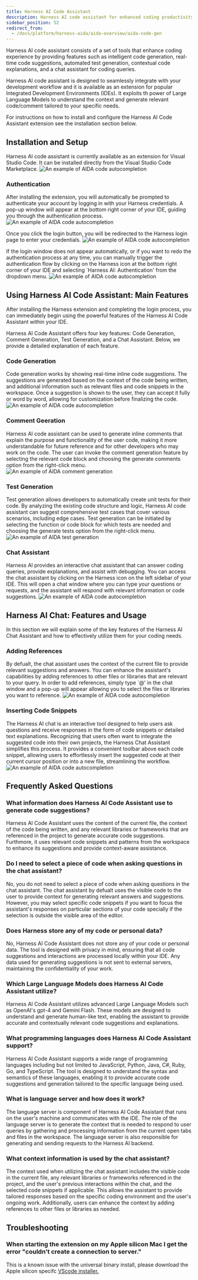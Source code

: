 ```yaml
---
title: Harness AI Code Assistant
description: Harness AI code assistant for enhanced coding productivity.
sidebar_position: 52
redirect_from:
  - /docs/platform/harness-aida/aida-overview/aida-code-gen
---
```


Harness AI code assistant consists of a set of tools that enhance coding experience by providing features such as intelligent code generation, real-time code suggestions, automated test generation, contextual code explanations, and a chat assistant for coding queries.

Harness AI code assistant is designed to seamlessly integrate with your development workflow and it is available as an extension for popular Integrated Development Environments (IDEs). It exploits th power of Large Language Models to understand the context and generate relevant code/comment
tailored to your specific needs.

For instructions on how to install and configure the Harness AI Code Assistant extension see the installation section below.

## Installation and Setup
Harness AI code assistant is currently available as an extension for Visual Studio Code. It can be installed directly from the Visual Studio Code Marketplace.
![An example of AIDA code autocompletion](./static/install.png)

<!-- ### Configuration
![An example of AIDA code autocompletion](./static/config.png) -->

### Authentication
After installing the extension, you will automatically be prompted to authenticate your account by logging in with your Harness credentials. A pop-up window will appear at the bottom right corner of your IDE, guiding you through the authentication process.
![An example of AIDA code autocompletion](./static/auth-popup.png)

Once you click the login button, you will be redirected to the Harness login page to enter your credentials.
![An example of AIDA code autocompletion](./static/login.png)

If the login window does not appear automatically, or if you want to redo 
the authentication process at any time, you can manually trigger the authentication flow by clicking on the Harness icon at the bottom right corner of your IDE and selecting `Harness AI: Authentication' from the dropdown menu.
![An example of AIDA code autocompletion](./static/auth.png)

## Using Harness AI Code Assistant: Main Features 
After installing the Harness extension and completing the login process, you can immediately begin using the powerful features of the Harness AI Code Assistant within your IDE.

Harness AI Code Assistant offers four key features: Code Generation, Comment Generation, Test Generation, and a Chat Assistant. Below, we provide a detailed explanation of each feature.

### Code Generation
Code generation works by showing real-time inline code suggestions. The suggestions are generated based on the context of the code being written, and additional information such as relevant files and code snippets in the workspace.
Once a suggestion is shown to the user, they can accept it fully or word by word, allowing for customization before finalizing the code.
![An example of AIDA code autocompletion](./static/code_gen.gif)

### Comment Geeration
Harness AI code assistant can be used to generate inline comments that explain the purpose and functionality of the user code, making it more understandable for future reference and for other developers who may work on the code. The user can invoke the comment generation feature by selecting the relevant code block and choosing the generate comments option from the right-click menu.
![An example of AIDA comment generation](./static/comment_gen.gif)

### Test Generation
Test generation allows developers to automatically create unit tests for their code. By analyzing the existing code structure and logic, Harness AI code assistant can suggest comprehensive test cases that cover various scenarios, including edge cases. Test generation can be initiated by selecting the function or code block for which tests are needed and choosing the generate tests option from the right-click menu.
![An example of AIDA test generation](./static/test_gen.gif)


### Chat Assistant 
Harness AI provides an interactive chat assistant that can answer coding queries, provide explanations, and assist with debugging. You can access the chat assistant by clicking on the Harness icon on the left sidebar of your IDE. This will open a chat window where you can type your questions or requests, and the assistant will respond with relevant information or code suggestions.
![An example of AIDA code autocompletion](./static/chat1-julia.gif)


## Harness AI Chat: Features and Usage
In this section we will explain some of the key features of the Harness AI Chat Assistant and how to effectively utilize them for your coding needs.

### Adding References
By defualt, the chat assistant uses the context of the current file to provide relevant suggestions and answers. You can enhance the assistant's capabilities by adding references to other files or libraries that are relevant to your query. In order to add references, simply type `@' in the chat window and a pop-up will appear allowing you to select the files or libraries you want to reference.
![An example of AIDA code autocompletion](./static/file-tag.png)

### Inserting Code Snippets
The Harness AI chat is an interactive tool designed to help users ask questions and receive responses in the form of code snippets or detailed text explanations. Recognizing that users often want to integrate the suggested code into their own projects, the Harness Chat Assistant simplifies this process. It provides a convenient toolbar above each code snippet, allowing users to effortlessly insert the suggested code at their current cursor position or into a new file, streamlining the workflow.
![An example of AIDA code autocompletion](./static/insert-julia.gif)



## Frequently Asked Questions

### What information does Harness AI Code Assistant use to generate code suggestions?
Harness AI Code Assistant uses the content of the current file, the context of the code being written, and any relevant libraries or frameworks that are referenced in the project to generate accurate code suggestions. Furthmore, it uses relevant code snippets and patterns from the workspace to enhance its suggestions and provide context-aware assistance.

### Do I need to select a piece of code when asking questions in the chat assistant?
No, you do not need to select a piece of code when asking questions in the chat assistant. The chat assistant by defualt uses the visible code to the user to provide context for generating relevant answers and suggestions. However, you may select specific code snippets if you want to focus the assistant's responses on particular sections of your code specially if the selection is outside the visible area of the editor.

### Does Harness store any of my code or personal data?
No, Harness AI Code Assistant does not store any of your code or personal data. The tool is designed with privacy in mind, ensuring that all code suggestions and interactions are processed locally within your IDE. Any data used for generating suggestions is not sent to external servers, maintaining the confidentiality of your work.

### Which Large Language Models does Harness AI Code Assistant utilize?
Harness AI Code Assistant utilizes advanced Large Language Models such as OpenAI's gpt-4 and Gemini Flash. These models are designed to understand and generate human-like text, enabling the assistant to provide accurate and contextually relevant code suggestions and explanations.


### What programming languages does Harness AI Code Assistant support?
Harness AI Code Assistant supports a wide range of programming languages including but not limited to JavaScript, Python, Java, C#, Ruby, Go, and TypeScript. The tool is designed to understand the syntax and semantics of these languages, enabling it to provide accurate code suggestions and generation tailored to the specific language being used.

### What is language server and how does it work?
The language server is component of Harness AI Code Assistant that runs on the user's machine and communicates with the IDE. The role of the language server is to generate the context that is needed to respond to user queries by gathering and processing information from the current open tabs and files in the workspace. The language server is also responsible for generating and sending requests to the Harness AI backend.

### What context information is used by the chat assistant?
The context used when utilizing the chat assistant includes the visible code in the current file, any relevant libraries or frameworks referenced in the project, and the user's previous interactions within the chat, and the selected code snippets if applicable. This allows the assistant to provide tailored responses based on the specific coding environment and the user's ongoing work. Additionally, users can enhance the context by adding references to other files or libraries as needed.

## Troubleshooting

### When starting the extension on my Apple silicon Mac I get the error "couldn't create a connection to server."
This is a known issue with the universal binary install, please download the Apple silicon specifc [VScode installer.](https://code.visualstudio.com/download) 

